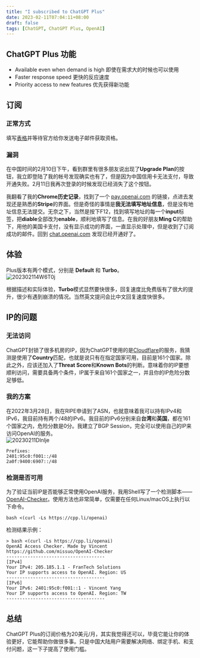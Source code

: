 ```yaml
---
title: "I subscribed to ChatGPT Plus"
date: 2023-02-11T07:04:11+08:00
draft: false
tags: [ChatGPT, ChatGPT Plus, OpenAI]
---
```


## ChatGPT Plus 功能
- Available even when demand is high 即使在需求大的时候也可以使用
- Faster response speed 更快的反应速度
- Priority access to new features 优先获得新功能

## 订阅
### 正常方式
填写[表格](https://docs.google.com/forms/d/e/1FAIpQLScee6ST3o-kZDjlw1ROfUNyjuRBwGdcoewxjCULNejbP5hdzQ/viewform)并等待官方给你发送电子邮件获取资格。

### 漏洞
在中国时间的2月10日下午，看到群里有很多朋友说出现了**Upgrade Plan**的按钮，我立即登陆了我的帐号发现确实也有了，但是因为中国信用卡无法支付，导致开通失败。2月11日我再次登录的时候发现已经消失了这个按钮。  

我翻看了我的**Chrome历史记录**，找到了一个 [pay.openai.com](https://pay.openai.com) 的链接，点进去发现还是熟悉的**Stripe**的界面。但是奇怪的事情是**我无法填写地址信息**，但是没有地址信息无法提交。无奈之下，当然是按下F12，找到填写地址的每一个**input**标签，把**diable**全部改为**enable**，顺利地填写了信息。在我的好朋友**Ming C**的帮助下，用他的美国卡支付，没有显示成功的界面，一直显示处理中，但是收到了订阅成功的邮件。回到 [chat.openai.com](https://chat.openai.com) 发现已经开通好了。

## 体验
Plus版本有两个模式，分别是 **Default** 和 **Turbo**。  
![202302114W6T0j](https://static.nisekoo.com/blog/202302114W6T0j.png)

根据描述和实际体验，**Turbo**模式显然要快很多，回复速度比免费版有了很大的提升，很少有遇到崩溃的情况。当然英文提问会比中文回复速度快很多。  

## IP的问题
### 无法访问
ChatGPT封锁了很多机房的IP，因为ChatGPT使用的是[Cloudflare](https://cloudflare.com)的服务，我猜测是使用了**Country**匹配，也就是说只有在指定国家可用，目前是161个国家。除此之外，应该还加入了**Threat Score**和**Known Bots**的判断。意味着你的IP要想顺利访问，需要具备两个条件，IP属于来自161个国家之一，并且你的IP危险分数足够低。  

### 我的方案
在2022年3月28日，我在RIPE申请到了ASN，也就意味着我可以持有IPv4和IPv6，我目前持有两个/48的IPv6。我目前的IPv6分别来自**台湾**和**英国**，都在161个国家之内，危险分数是0分。我建立了BGP Session，完全可以使用自己的IP来访问OpenAI的服务。  
![20230211Dlnlje](https://static.nisekoo.com/blog/20230211Dlnlje.png)
```
Prefixes:
2401:95c0:f001::/48
2a0f:9400:6907::/48
```

### 检测是否可用
为了验证当前IP是否能够正常使用OpenAI服务，我用Shell写了一个检测脚本——[OpenAI-Checker](https://github.com/missuo/OpenAI-Checker)。使用方法也非常简单，仅需要在任何Linux/macOS上执行以下命令。
```shell
bash <(curl -Ls https://cpp.li/openai)
```
检测结果示例：
```
> bash <(curl -Ls https://cpp.li/openai)
OpenAI Access Checker. Made by Vincent
https://github.com/missuo/OpenAI-Checker
-------------------------------------
[IPv4]
Your IPv4: 205.185.1.1 - FranTech Solutions
Your IP supports access to OpenAI. Region: US
-------------------------------------
[IPv6]
Your IPv6: 2401:95c0:f001::1 - Vincent Yang
Your IP supports access to OpenAI. Region: TW
-------------------------------------
```
## 总结
ChatGPT Plus的订阅价格为20美元/月，其实我觉得还可以，毕竟它能让你的体验更好，它能帮助你做很多事。只是中国大陆用户需要解决网络、绑定手机、和支付问题，这一下子提高了使用门槛。

